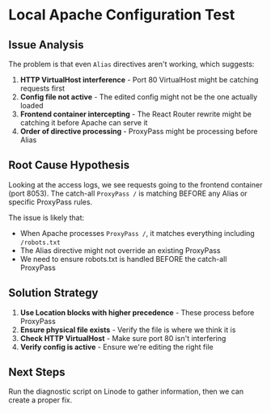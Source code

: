 # Local Apache Configuration Test

## Issue Analysis

The problem is that even `Alias` directives aren't working, which suggests:

1. **HTTP VirtualHost interference** - Port 80 VirtualHost might be catching requests first
2. **Config file not active** - The edited config might not be the one actually loaded
3. **Frontend container intercepting** - The React Router rewrite might be catching it before Apache can serve it
4. **Order of directive processing** - ProxyPass might be processing before Alias

## Root Cause Hypothesis

Looking at the access logs, we see requests going to the frontend container (port 8053). The catch-all `ProxyPass /` is matching BEFORE any Alias or specific ProxyPass rules.

The issue is likely that:
- When Apache processes `ProxyPass /`, it matches everything including `/robots.txt`
- The Alias directive might not override an existing ProxyPass
- We need to ensure robots.txt is handled BEFORE the catch-all ProxyPass

## Solution Strategy

1. **Use Location blocks with higher precedence** - These process before ProxyPass
2. **Ensure physical file exists** - Verify the file is where we think it is
3. **Check HTTP VirtualHost** - Make sure port 80 isn't interfering
4. **Verify config is active** - Ensure we're editing the right file

## Next Steps

Run the diagnostic script on Linode to gather information, then we can create a proper fix.

